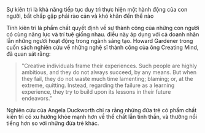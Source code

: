 Sự kiên trì là khả năng tiếp tục duy trì thực hiện một hành động của con người, bất chấp gặp phải rào cản và khó khăn đến thế nào

Tính kiên trì là phẩm chất quyết định về sự thành công của những con người có cùng năng lực và trí tuệ giống nhau. điều này áp dụng với cả doanh nhân lẫn những người hoạt động trong ngành sáng tạo. Howard Gardener trong cuốn sách nghiên cứu về những nghệ sĩ thành công của ông Creating Mind, đã quan sát rằng:

>"Creative individuals frame their experiences. Such people are highly ambitious, and they do not always succeed, by any means. But when they fail, they do not waste much time lamenting; blaming; or, at the extreme, quitting. Instead, regarding the failure as a learning experience, they try to build upon its lessons in their future endeavors."

Nghiên cứu của Angela Duckworth chỉ ra rằng những đứa trẻ có phẩm chất kiên trì có xu hướng khỏe mạnh hơn về thể chất lẫn tinh thần, và thường nổi tiếng hơn so với những đứa trẻ khác. 



